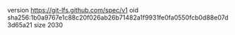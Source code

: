 version https://git-lfs.github.com/spec/v1
oid sha256:1b0a9767e1c88c20f026ab26b71482a1f9931fe0fa0550fcb0d88e07d3d65a21
size 2030
